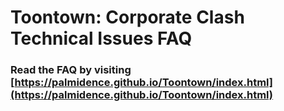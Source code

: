 # Toontown: Corporate Clash Technical Issues FAQ

### Read the FAQ by visiting [https://palmidence.github.io/Toontown/index.html](https://palmidence.github.io/Toontown/index.html)
